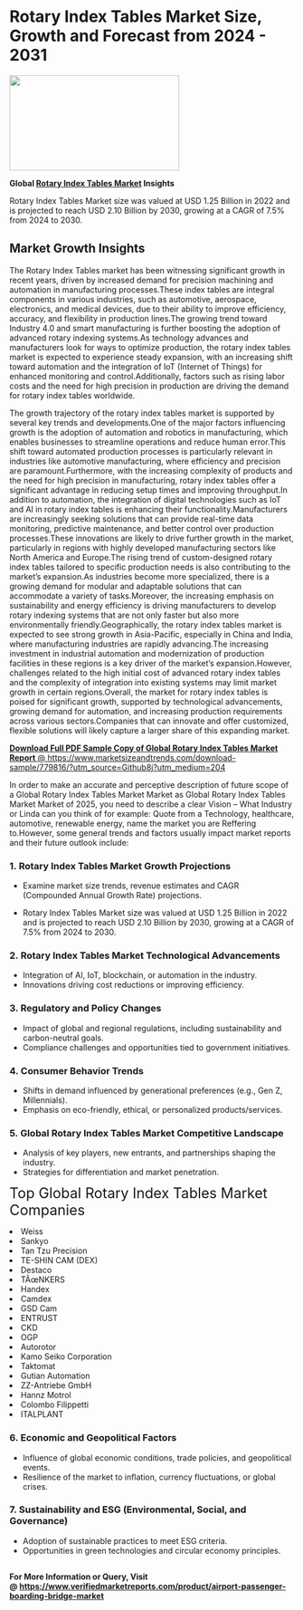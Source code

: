 <H1>Rotary Index Tables Market Size, Growth and Forecast from 2024 - 2031</H1><img class="aligncenter size-medium wp-image-584254" src="https://thirdeyenews.in/wp-content/uploads/2024/09/Global-Market-Research-300x168.jpeg" alt="" width="300" height="168" /><p><strong>Global&nbsp;<a href="https://www.marketsizeandtrends.com/download-sample/779816/?utm_source=Github8j?utm_medium=204">Rotary Index Tables Market</a> Insights</strong></p><p>Rotary Index Tables Market size was valued at USD 1.25 Billion in 2022 and is projected to reach USD 2.10 Billion by 2030, growing at a CAGR of 7.5% from 2024 to 2030.</p><p><h2>Market Growth Insights</h2> <p>The Rotary Index Tables market has been witnessing significant growth in recent years, driven by increased demand for precision machining and automation in manufacturing processes.These index tables are integral components in various industries, such as automotive, aerospace, electronics, and medical devices, due to their ability to improve efficiency, accuracy, and flexibility in production lines.The growing trend toward Industry 4.0 and smart manufacturing is further boosting the adoption of advanced rotary indexing systems.As technology advances and manufacturers look for ways to optimize production, the rotary index tables market is expected to experience steady expansion, with an increasing shift toward automation and the integration of IoT (Internet of Things) for enhanced monitoring and control.Additionally, factors such as rising labor costs and the need for high precision in production are driving the demand for rotary index tables worldwide.</p> <p><a href="download-sample-link"></a></p> <p>The growth trajectory of the rotary index tables market is supported by several key trends and developments.One of the major factors influencing growth is the adoption of automation and robotics in manufacturing, which enables businesses to streamline operations and reduce human error.This shift toward automated production processes is particularly relevant in industries like automotive manufacturing, where efficiency and precision are paramount.Furthermore, with the increasing complexity of products and the need for high precision in manufacturing, rotary index tables offer a significant advantage in reducing setup times and improving throughput.In addition to automation, the integration of digital technologies such as IoT and AI in rotary index tables is enhancing their functionality.Manufacturers are increasingly seeking solutions that can provide real-time data monitoring, predictive maintenance, and better control over production processes.These innovations are likely to drive further growth in the market, particularly in regions with highly developed manufacturing sectors like North America and Europe.The rising trend of custom-designed rotary index tables tailored to specific production needs is also contributing to the market’s expansion.As industries become more specialized, there is a growing demand for modular and adaptable solutions that can accommodate a variety of tasks.Moreover, the increasing emphasis on sustainability and energy efficiency is driving manufacturers to develop rotary indexing systems that are not only faster but also more environmentally friendly.Geographically, the rotary index tables market is expected to see strong growth in Asia-Pacific, especially in China and India, where manufacturing industries are rapidly advancing.The increasing investment in industrial automation and modernization of production facilities in these regions is a key driver of the market’s expansion.However, challenges related to the high initial cost of advanced rotary index tables and the complexity of integration into existing systems may limit market growth in certain regions.Overall, the market for rotary index tables is poised for significant growth, supported by technological advancements, growing demand for automation, and increasing production requirements across various sectors.Companies that can innovate and offer customized, flexible solutions will likely capture a larger share of this expanding market.</p> <p><a href="get-more-link"></p><p><span class=""><strong>Download Full PDF Sample Copy of Global Rotary Index Tables Market Report</strong> @ <a href="https://www.marketsizeandtrends.com/download-sample/779816/?utm_source=Github8j?utm_medium=204" target="_blank">https://www.marketsizeandtrends.com/download-sample/779816/?utm_source=Github8j?utm_medium=204</a></span></p><p>In order to make an accurate and perceptive description of future scope of a Global&nbsp;Rotary Index Tables Market Market as Global&nbsp;Rotary Index Tables Market Market of 2025, you need to describe a clear Vision &ndash; What Industry or Linda can you think of for example: Quote from a Technology, healthcare, automotive, renewable energy, name the market you are Reffering to.However, some general trends and factors usually impact market reports and their future outlook include:</p><h3>1.&nbsp;<strong>Rotary Index Tables Market Growth Projections</strong></h3><ul><li>Examine market size trends, revenue estimates and CAGR (Compounded Annual Growth Rate) projections.</li><li><p>Rotary Index Tables Market size was valued at USD 1.25 Billion in 2022 and is projected to reach USD 2.10 Billion by 2030, growing at a CAGR of 7.5% from 2024 to 2030.</p></li></ul><h3>2.&nbsp;<strong>Rotary Index Tables Market Technological Advancements</strong></h3><ul><li>Integration of AI, IoT, blockchain, or automation in the industry.</li><li>Innovations driving cost reductions or improving efficiency.</li></ul><h3>3.&nbsp;<strong>Regulatory and Policy Changes</strong></h3><ul><li>Impact of global and regional regulations, including sustainability and carbon-neutral goals.</li><li>Compliance challenges and opportunities tied to government initiatives.</li></ul><h3>4.&nbsp;<strong>Consumer Behavior Trends</strong></h3><ul><li>Shifts in demand influenced by generational preferences (e.g., Gen Z, Millennials).</li><li>Emphasis on eco-friendly, ethical, or personalized products/services.</li></ul><h3>5.&nbsp;<strong>Global Rotary Index Tables Market Competitive Landscape</strong></h3><ul><li>Analysis of key players, new entrants, and partnerships shaping the industry.</li><li>Strategies for differentiation and market penetration.</li></ul><p data-pm-slice="1 1 []"><span style="color: inherit; font-family: inherit; font-size: 25px;">Top Global Rotary Index Tables Market Companies</span></p><div class="" data-test-id=""><p><li>Weiss</li><li> Sankyo</li><li> Tan Tzu Precision</li><li> TE-SHIN CAM (DEX)</li><li> Destaco</li><li> TÃœNKERS</li><li> Handex</li><li> Camdex</li><li> GSD Cam</li><li> ENTRUST</li><li> CKD</li><li> OGP</li><li> Autorotor</li><li> Kamo Seiko Corporation</li><li> Taktomat</li><li> Gutian Automation</li><li> ZZ-Antriebe GmbH</li><li> Hannz Motrol</li><li> Colombo Filippetti</li><li> ITALPLANT</li></p></div><h3>6.&nbsp;<strong>Economic and Geopolitical Factors</strong></h3><ul><li>Influence of global economic conditions, trade policies, and geopolitical events.</li><li>Resilience of the market to inflation, currency fluctuations, or global crises.</li></ul><h3>7.&nbsp;<strong>Sustainability and ESG (Environmental, Social, and Governance)</strong></h3><ul><li>Adoption of sustainable practices to meet ESG criteria.</li><li>Opportunities in green technologies and circular economy principles.</li></ul><h2><strong style="font-size: 14px;">For More Information or Query, Visit @&nbsp;</strong><a style="background-color: #ffffff; font-size: 14px;" href="https://www.marketsizeandtrends.com/report/rotary-index-tables-market/" target="_blank">https://www.verifiedmarketreports.com/product/airport-passenger-boarding-bridge-market</a></h2>